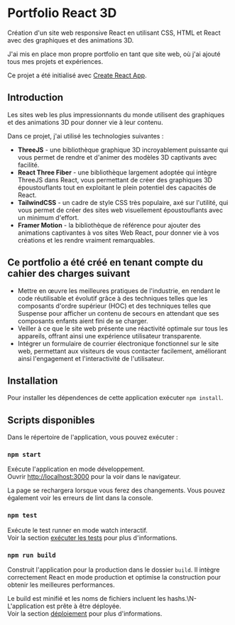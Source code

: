 # Portfolio React 3D

Création d'un site web responsive React en utilisant CSS, HTML et React avec des graphiques et des animations 3D.

J'ai mis en place mon propre portfolio en tant que site web, où j'ai ajouté tous mes projets et expériences.

Ce projet a été initialisé avec [Create React App](https://github.com/facebook/create-react-app).

## Introduction

Les sites web les plus impressionnants du monde utilisent des graphiques et des animations 3D pour donner vie à leur contenu.

Dans ce projet, j'ai utilisé les technologies suivantes :

- **ThreeJS** - une bibliothèque graphique 3D incroyablement puissante qui vous permet de rendre et d'animer des modèles 3D captivants avec facilité.
- **React Three Fiber** - une bibliothèque largement adoptée qui intègre ThreeJS dans React, vous permettant de créer des graphiques 3D époustouflants tout en exploitant le plein potentiel des capacités de React.
- **TailwindCSS** - un cadre de style CSS très populaire, axé sur l'utilité, qui vous permet de créer des sites web visuellement époustouflants avec un minimum d'effort.
- **Framer Motion** - la bibliothèque de référence pour ajouter des animations captivantes à vos sites Web React, pour donner vie à vos créations et les rendre vraiment remarquables.

## Ce portfolio a été créé en tenant compte du cahier des charges suivant

- Mettre en œuvre les meilleures pratiques de l'industrie, en rendant le code réutilisable et évolutif grâce à des techniques telles que les composants d'ordre supérieur (HOC) et des techniques telles que Suspense pour afficher un contenu de secours en attendant que ses composants enfants aient fini de se charger.
- Veiller à ce que le site web présente une réactivité optimale sur tous les appareils, offrant ainsi une expérience utilisateur transparente.
- Intégrer un formulaire de courrier électronique fonctionnel sur le site web, permettant aux visiteurs de vous contacter facilement, améliorant ainsi l'engagement et l'interactivité de l'utilisateur.

## Installation

Pour installer les dépendences de cette application exécuter `npm install`.

## Scripts disponibles

Dans le répertoire de l'application, vous pouvez exécuter :

### `npm start`

Exécute l'application en mode développement.\
Ouvrir [http://localhost:3000](http://localhost:3000) pour la voir dans le navigateur.

La page se rechargera lorsque vous ferez des changements.
Vous pouvez également voir les erreurs de lint dans la console.

### `npm test`

Exécute le test runner en mode watch interactif.\
Voir la section [exécuter les tests](https://facebook.github.io/create-react-app/docs/running-tests) pour plus d'informations.

### `npm run build`

Construit l'application pour la production dans le dossier `build`.
Il intègre correctement React en mode production et optimise la construction pour obtenir les meilleures performances.

Le build est minifié et les noms de fichiers incluent les hashs.\N- L'application est prête à être déployée.\
Voir la section [déploiement](https://facebook.github.io/create-react-app/docs/deployment) pour plus d'informations.
